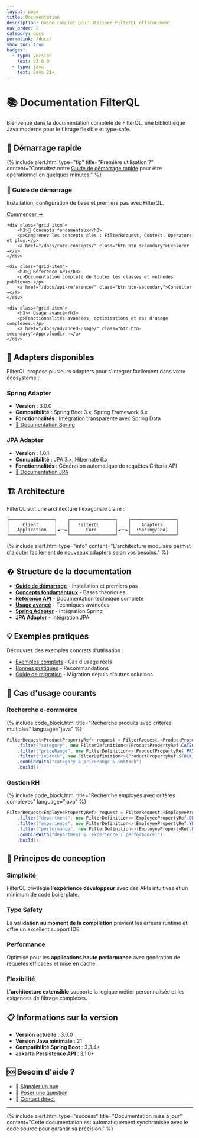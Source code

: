 ```yaml
---
layout: page
title: Documentation
description: Guide complet pour utiliser FilterQL efficacement
nav_order: 2
category: docs
permalink: /docs/
show_toc: true
badges:
  - type: version
    text: v3.0.0
  - type: java
    text: Java 21+
---
```


# 📚 Documentation FilterQL

Bienvenue dans la documentation complète de FilterQL, une bibliothèque Java moderne pour le filtrage flexible et type-safe.

## 🚀 Démarrage rapide

{% include alert.html type="tip" title="Première utilisation ?" content="Consultez notre [Guide de démarrage rapide](/docs/getting-started/) pour être opérationnel en quelques minutes." %}

<div class="grid">
    <div class="grid-item">
        <h3>🏁 Guide de démarrage</h3>
        <p>Installation, configuration de base et premiers pas avec FilterQL.</p>
        <a href="/docs/getting-started/" class="btn btn-primary">Commencer →</a>
    </div>
    
    <div class="grid-item">
        <h3>🧠 Concepts fondamentaux</h3>
        <p>Comprenez les concepts clés : FilterRequest, Context, Operators et plus.</p>
        <a href="/docs/core-concepts/" class="btn btn-secondary">Explorer →</a>
    </div>
    
    <div class="grid-item">
        <h3>🔧 Référence API</h3>
        <p>Documentation complète de toutes les classes et méthodes publiques.</p>
        <a href="/docs/api-reference/" class="btn btn-secondary">Consulter →</a>
    </div>
    
    <div class="grid-item">
        <h3>⚡ Usage avancé</h3>
        <p>Fonctionnalités avancées, optimisations et cas d'usage complexes.</p>
        <a href="/docs/advanced-usage/" class="btn btn-secondary">Approfondir →</a>
    </div>
</div>

## 🔌 Adapters disponibles

FilterQL propose plusieurs adapters pour s'intégrer facilement dans votre écosystème :

### Spring Adapter
- **Version** : 3.0.0
- **Compatibilité** : Spring Boot 3.x, Spring Framework 6.x
- **Fonctionnalités** : Intégration transparente avec Spring Data
- [📖 Documentation Spring](/docs/spring-adapter/)

### JPA Adapter  
- **Version** : 1.0.1
- **Compatibilité** : JPA 3.x, Hibernate 6.x
- **Fonctionnalités** : Génération automatique de requêtes Criteria API
- [📖 Documentation JPA](/docs/jpa-adapter/)

## 🏗️ Architecture

FilterQL suit une architecture hexagonale claire :

```
┌─────────────────┐    ┌─────────────────┐    ┌─────────────────┐
│     Client      │    │   FilterQL      │    │    Adapters     │
│   Application   │◄──►│      Core       │◄──►│  (Spring/JPA)   │
└─────────────────┘    └─────────────────┘    └─────────────────┘
```

{% include alert.html type="info" content="L'architecture modulaire permet d'ajouter facilement de nouveaux adapters selon vos besoins." %}

## � Structure de la documentation

- **[Guide de démarrage](/docs/getting-started/)** - Installation et premiers pas
- **[Concepts fondamentaux](/docs/core-concepts/)** - Bases théoriques 
- **[Référence API](/docs/api-reference/)** - Documentation technique complète
- **[Usage avancé](/docs/advanced-usage/)** - Techniques avancées
- **[Spring Adapter](/docs/spring-adapter/)** - Intégration Spring
- **[JPA Adapter](/docs/jpa-adapter/)** - Intégration JPA

## 💡 Exemples pratiques

Découvrez des exemples concrets d'utilisation :

- [Exemples complets](/examples/) - Cas d'usage réels
- [Bonnes pratiques](/guides/best-practices/) - Recommandations
- [Guide de migration](/guides/migration-guide/) - Migration depuis d'autres solutions

## 🔧 Cas d'usage courants

### Recherche e-commerce
{% include code_block.html title="Recherche produits avec critères multiples" language="java" %}
```java
FilterRequest<ProductPropertyRef> request = FilterRequest.<ProductPropertyRef>builder()
    .filter("category", new FilterDefinition<>(ProductPropertyRef.CATEGORY, Op.IN, categories))
    .filter("priceRange", new FilterDefinition<>(ProductPropertyRef.PRICE, Op.RANGE, Arrays.asList(min, max)))
    .filter("inStock", new FilterDefinition<>(ProductPropertyRef.STOCK_QUANTITY, Op.GT, 0))
    .combineWith("category & priceRange & inStock")
    .build();
```

### Gestion RH
{% include code_block.html title="Recherche employés avec critères complexes" language="java" %}
```java
FilterRequest<EmployeePropertyRef> request = FilterRequest.<EmployeePropertyRef>builder()
    .filter("department", new FilterDefinition<>(EmployeePropertyRef.DEPARTMENT, Op.EQ, "Engineering"))
    .filter("experience", new FilterDefinition<>(EmployeePropertyRef.YEARS_EXPERIENCE, Op.GTE, 5))
    .filter("performance", new FilterDefinition<>(EmployeePropertyRef.PERFORMANCE_RATING, Op.GTE, 4.0))
    .combineWith("department & (experience | performance)")
    .build();
```

## 🎯 Principes de conception

### Simplicité
FilterQL privilégie l'**expérience développeur** avec des APIs intuitives et un minimum de code boilerplate.

### Type Safety
La **validation au moment de la compilation** prévient les erreurs runtime et offre un excellent support IDE.

### Performance
Optimisé pour les **applications haute performance** avec génération de requêtes efficaces et mise en cache.

### Flexibilité
L'**architecture extensible** supporte la logique métier personnalisée et les exigences de filtrage complexes.

## 📋 Informations sur la version

- **Version actuelle** : 3.0.0
- **Version Java minimale** : 21
- **Compatibilité Spring Boot** : 3.3.4+
- **Jakarta Persistence API** : 3.1.0+

## 🆘 Besoin d'aide ?

- 🐛 [Signaler un bug](https://github.com/cyfko/filter-build/issues)
- 💬 [Poser une question](https://github.com/cyfko/filter-build/discussions)
- 📧 [Contact direct](mailto:support@filterql.dev)

---

{% include alert.html type="success" title="Documentation mise à jour" content="Cette documentation est automatiquement synchronisée avec le code source pour garantir sa précision." %}

